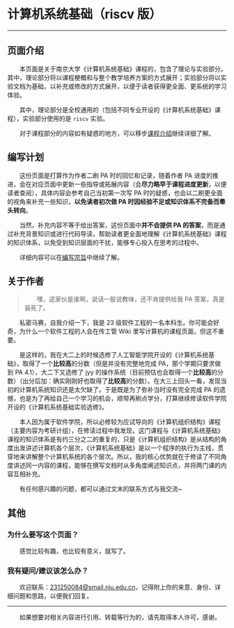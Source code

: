 
<style>p { text-indent: 2em; }</style>


# 计算机系统基础（riscv 版）

---

## 页面介绍

本页面是关于南京大学《计算机系统基础》课程的，包含了理论与实验部分。其中，理论部分将以课程梗概和与整个教学培养方案的方式展开；实验部分将以实验文档为基础，以补充或修改的方式展开，以便于读者获得更全面、更系统的学习体验。

其中，理论部分是全校通用的（包括不同专业开设的《计算机系统基础》课程），实验部分使用的是 `riscv` 实验。

对于课程部分的内容如有疑惑的地方，可以移步[课程介绍](./course_intro/index.md)继续详细了解。


## 编写计划

这份页面是打算作为作者二刷 PA 时的回忆和记录，随着作者 PA 进度的推进，会在对应页面中更新一些指导或拓展内容（会**尽力略早于课程进度更新**，以便读者查阅），具体内容会参考自己当初第一次写 PA 时的疑惑，也会以二刷更全面的视角来补充一些知识，**以免读者初次做 PA 时因经验不足或知识体系不完备而晕头转向**。

当然，补充内容不等于给出答案，这份页面中**并不会提供 PA 的答案**，而是通过补充背景知识或进行代码导读，帮助读者更全面地理解《计算机系统基础》课程的知识体系，以免受到知识层面的干扰，能够专心投入在思考的过程中。

详细内容可以在[编写宗旨](./guidelines/index.md)中继续了解。


## 关于作者

> 嘿，这家伙是谁啊，说话一股说教味，还不肯提供给我 PA 答案，真是装死了。

私密马赛，自我介绍一下，我是 23 级软件工程的一名本科生。你可能会好奇，为什么一个软件工程的人会在传工管 Wiki 里写计算机的课程页面，但这不重要。

是这样的，我在大二上的时候选修了人工智能学院开设的《计算机系统基础》，取得了一个**比较高**的分数（但是并没有完整地完成 PA，那个学期只要求做到 PA 4.1），大二下又选修了 jyy 的操作系统（目前预估也会取得一个**比较高**的分数）（出分后加：确实刚刚好也取得了**比较高**的分数）。在大三上回头一看，发现当初的计算机系统知识还是太欠缺了。于是既是为了弥补当时没有完全完成 PA 的遗憾，也是为了再给自己一个学习的机会，顺带再刷点学分，打算继续修读软件学院开设的《计算机系统基础实验选修》。

本人因为属于软件学院，所以必修较为应试导向的《计算机组织结构》课程（主要内容为考研计组），在修读过程中我发现，这门课程与《计算机系统基础》课程的知识体系是有约三分之二的重复的，只是《计算机组织结构》是从结构的角度出发讲述计算机各个层次，《计算机系统基础》是以一个程序的执行为主线，贯穿地来讲解整个计算机系统的各个层次。所以，我的核心优势就在于修读了不同角度讲述同一内容的课程，能够在撰写文档时从多角度阐述知识点，并将两门课的内容互相补充。

有任何感兴趣的问题，都可以通过文末的联系方式与我交流~

## 其他

### 为什么要写这个页面？

感觉比较有趣，也比较有意义，就写了。

### 我有疑问/建议该怎么办？

欢迎联系：<a href="mailto:231250084@smail.nju.edu.cn">231250084@smail.nju.edu.cn</a>，记得附上你的来意、身份、详细问题和思路，以便我们回复。

---

如果想要对相关内容进行引用、转载等行为的，请先取得本人许可，感谢。
